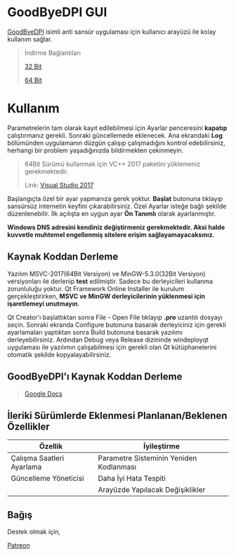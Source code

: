 # GoodByeDPI GUI

[GoodByeDPI](https://github.com/ValdikSS/GoodbyeDPI) isimli anti sansür uygulaması için kullanıcı arayüzü ile kolay kullanım sağlar.

> İndirme Bağlantıları
>
>[32 Bit](https://github.com/hex4d0r/GUI-for-GoodbyeDPI/releases/download/v1.0/GoodByeDPI_GUI_32Bit.zip)
>
>[64 Bit](https://github.com/hex4d0r/GUI-for-GoodbyeDPI/releases/download/v1.0/GoodByeDPI_GUI_64Bit.zip)

# Kullanım

Parametrelerin tam olarak kayıt edilebilmesi için Ayarlar penceresini **kapatıp** çalıştırmanız gerekli. Sonraki güncellemede eklenecek. Ana ekrandaki **Log** bölümünden uygulamanın düzgün çalışıp çalışmadığını kontrol edebilirsiniz, herhangi bir problem yaşadığınızda bildirmekten çekinmeyin.

> 64Bit Sürümü kullanmak için VC++ 2017 paketini yüklemeniz gerekmektedir.
>
> Link: [Visual Studio 2017](https://support.microsoft.com/tr-tr/help/2977003/the-latest-supported-visual-c-downloads)

Başlangıçta özel bir ayar yapmanıza gerek yoktur. **Başlat** butonuna tıklayıp sansürsüz internetin keyfini çıkarabilirsiniz. Özel Ayarlar isteğe bağlı şekilde düzenlenebilir. İlk açılışta en uygun ayar **Ön Tanımlı** olarak ayarlanmıştır.

**Windows DNS adresini kendiniz değiştirmeniz gerekmektedir. Aksi halde kuvvetle muhtemel engellenmiş sitelere erişim sağlayamayacaksınız.**

## Kaynak Koddan Derleme

Yazılım MSVC-2017(64Bit Versiyon) ve MinGW-5.3.0(32Bit Versiyon) versiyonları ile derlenip **test** edilmiştir. Sadece bu derleyicileri kullanma zorunluluğu yoktur. Qt Framework Online Installer ile kurulum gerçekleştirirken, **MSVC ve MinGW derleyicilerinin yüklenmesi için işaretlemeyi unutmayın**.

Qt Creator'ı başlattıktan sonra File - Open File tıklayıp **.pro** uzantılı dosyayı seçin. Sonraki ekranda Configure butonuna basarak derleyiciniz için gerekli ayarlamaları yaptıktan sonra Build butonuna basarak yazılımı derleyebilirsiniz. Ardından Debug veya Release dizininde windeployqt uygulaması ile yazılımın çalışabilmesi için gerekli olan Qt kütüphanelerini otomatik şekilde kopyalayabilirsiniz.

## GoodByeDPI'ı Kaynak Koddan Derleme

> [Google Docs](https://docs.google.com/document/d/1LMGmFVu17NKItqTpJKGKXMhX58xWcCJPezddCo73e7c/edit?usp=sharing)

## İleriki Sürümlerde Eklenmesi Planlanan/Beklenen Özellikler
|Özellik| İyileştirme |
|--| --|
| Çalışma Saatleri Ayarlama |Parametre Sisteminin Yeniden Kodlanması|
| Güncelleme Yöneticisi  |Daha İyi Hata Tespiti|
| |Arayüzde Yapılacak Değişiklikler |

## Bağış

Destek olmak için,

[Patreon](https://www.patreon.com/hex4d0r)